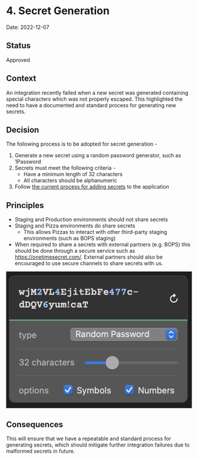 # 4. Secret Generation

Date: 2022-12-07

## Status

Approved

## Context

An integration recently failed when a new secret was generated containing special characters which was not properly escaped. This highlighted the need to have a documented and standard process for generating new secrets.

## Decision

The following process is to be adopted for secret generation - 

1. Generate a new secret using a random password generator, such as 1Password
2. Secrets must meet the following criteria - 
   * Have a minimum length of 32 characters
   * All characters should be alphanumeric
3. Follow [the current process for adding secrets](https://github.com/theopensystemslab/planx-new/blob/main/doc/how-to/how-to-add-a-secret.md) to the application

## Principles
- Staging and Production environments should not share secrets
- Staging and Pizza environments do share secrets
  - This allows Pizzas to interact with other third-party staging environments (such as BOPS staging)
- When required to share a secrets with external partners (e.g. BOPS) this should be done through a secure service such as https://onetimesecret.com/. External partners should also be encouraged to use secure channels to share secrets with us.

![1Password "Create Password" tool](./img/0004-secret-generation.png)


## Consequences

This will ensure that we have a repeatable and standard process for generating secrets, which should mitigate further integration failures due to malformed secrets in future.
